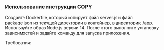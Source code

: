 
### Использование инструкции COPY

Создайте Dockerfile, который копирует файл server.js и файл package.json из текущей директории в контейнер, в директорию /app. Используйте образ Node.js версии 14. После этого выполните установку зависимостей и задайте команду для запуска приложения.

Требования:
